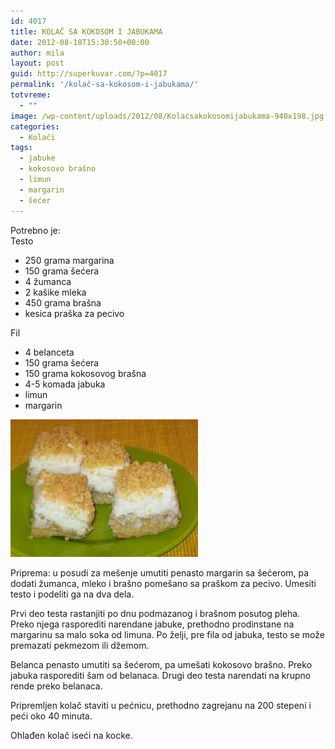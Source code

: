 ```yaml
---
id: 4017
title: KOLAČ SA KOKOSOM I JABUKAMA
date: 2012-08-18T15:30:50+00:00
author: mila
layout: post
guid: http://superkuvar.com/?p=4017
permalink: '/kolač-sa-kokosom-i-jabukama/'
totvreme:
  - ""
image: /wp-content/uploads/2012/08/Kolacsakokosomijabukama-940x198.jpg
categories:
  - Kolači
tags:
  - jabuke
  - kokosovo brašno
  - limun
  - margarin
  - šećer
---
```

Potrebno je:  
Testo

  * 250 grama margarina
  * 150 grama šećera
  * 4 žumanca
  * 2 kašike mleka
  * 450 grama brašna
  * kesica praška za pecivo

Fil

  * 4 belanceta
  * 150 grama šećera
  * 150 grama kokosovog brašna
  * 4-5 komada jabuka
  * limun
  * margarin

<img class="alignnone size-medium wp-image-4018" title="Kolacsakokosomijabukama" src="/wp-content/uploads/2012/08/Kolacsakokosomijabukama-e1345303166199-300x220.jpg" alt="" width="300" height="220" /> 

Priprema: u posudi za mešenje umutiti penasto margarin sa šećerom, pa dodati žumanca, mleko i brašno pomešano sa praškom za pecivo. Umesiti testo i podeliti ga na dva dela.

Prvi deo testa rastanjiti po dnu podmazanog i brašnom posutog pleha. Preko njega rasporediti narendane jabuke, prethodno prodinstane na margarinu sa malo soka od limuna. Po želji, pre fila od jabuka, testo se može premazati pekmezom ili džemom.

Belanca penasto umutiti sa šećerom, pa umešati kokosovo brašno. Preko jabuka rasporediti šam od belanaca. Drugi deo testa narendati na krupno rende preko belanaca.

Pripremljen kolač staviti u pećnicu, prethodno zagrejanu na 200 stepeni i peći oko 40 minuta.

Ohlađen kolač iseći na kocke.